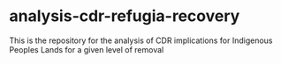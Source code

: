 # analysis-cdr-refugia-recovery
This is the repository for the analysis of CDR implications for Indigenous Peoples Lands for a given level of removal
